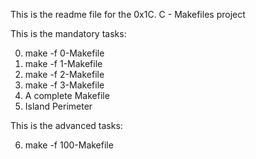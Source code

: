This is the readme file for the 0x1C. C - Makefiles project

This is the mandatory tasks:

0. make -f 0-Makefile
1. make -f 1-Makefile
2. make -f 2-Makefile
3. make -f 3-Makefile
4. A complete Makefile
5. Island Perimeter

This is the advanced tasks:

6. make -f 100-Makefile
